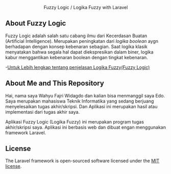 <p align="center">Fuzzy Logic / Logika Fuzzy with Laravel</p>

<!-- <p align="center">
<a href="https://travis-ci.org/laravel/framework"><img src="https://travis-ci.org/laravel/framework.svg" alt="Build Status"></a>
<a href="https://packagist.org/packages/laravel/framework"><img src="https://poser.pugx.org/laravel/framework/d/total.svg" alt="Total Downloads"></a>
<a href="https://packagist.org/packages/laravel/framework"><img src="https://poser.pugx.org/laravel/framework/v/stable.svg" alt="Latest Stable Version"></a>
<a href="https://packagist.org/packages/laravel/framework"><img src="https://poser.pugx.org/laravel/framework/license.svg" alt="License"></a>
</p> -->

## About Fuzzy Logic

Fuzzy Logic adalah salah satu cabang ilmu dari Kecerdasan Buatan (Artificial Intelligence). Merupakan peningkatan dari *logika boolean* aygn berhadapan dengan konsep kebenaran sebagian. Saat logika klasik menyatakan bahwa segala hal dapat diekspresikan dalam biner, logika kabur menggantikan kebenaran boolean dengan tingkat kebenaran.

-[Untuk Lebih lengkap tentang penjelasan Logika Fuzzy(Fuzzy Logic)](https://id.wikipedia.org/wiki/Logika_kabur)

<!-- Laravel is a web application framework with expressive, elegant syntax. We believe development must be an enjoyable and creative experience to be truly fulfilling. Laravel takes the pain out of development by easing common tasks used in many web projects, such as:

- [Simple, fast routing engine](https://laravel.com/docs/routing).
- [Powerful dependency injection container](https://laravel.com/docs/container).
- Multiple back-ends for [session](https://laravel.com/docs/session) and [cache](https://laravel.com/docs/cache) storage.
- Expressive, intuitive [database ORM](https://laravel.com/docs/eloquent).
- Database agnostic [schema migrations](https://laravel.com/docs/migrations).
- [Robust background job processing](https://laravel.com/docs/queues).
- [Real-time event broadcasting](https://laravel.com/docs/broadcasting).

Laravel is accessible, powerful, and provides tools required for large, robust applications. -->

## About Me and This Repository

Hai, nama saya Wahyu Fajri Widagdo dan kalian bisa menmanggil saya Edo. Saya merupakan mahasiswa Teknik Informatika yang sedang berjuang menyelesaikan tugas akhir/skripsi. Dan Aplikasi ini merupakan hasil atau implementasi dari tugas akhir saya.

Aplikasi Fuzzy Logic (Logika Fuzzy) ini merupakan program tugas akhir/skripsi saya. Aplikasi ini berbasis web dan dibuat engan menggunakan framework Laravel.

## License

The Laravel framework is open-sourced software licensed under the [MIT license](https://opensource.org/licenses/MIT).
